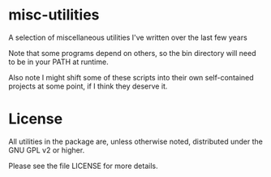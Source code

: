 misc-utilities
==============

A selection of miscellaneous utilities I've written over the last few years

Note that some programs depend on others, so the bin directory will need
to be in your PATH at runtime.

Also note I might shift some of these scripts into their own self-contained
projects at some point, if I think they deserve it.

# License

All utilities in the package are, unless otherwise noted, distributed under
the GNU GPL v2 or higher.

Please see the file LICENSE for more details.
